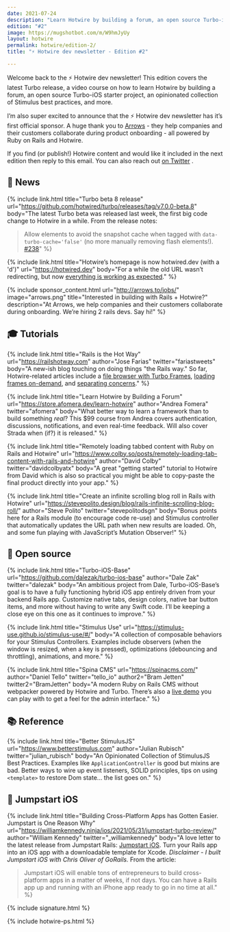 ```yaml
---
date: 2021-07-24
description: "Learn Hotwire by building a forum, an open source Turbo-iOS starter project, and an opinionated collection of Stimulus best practices."
edition: "#2"
image: https://mugshotbot.com/m/W9hmJyUy
layout: hotwire
permalink: hotwire/edition-2/
title: "⚡️ Hotwire dev newsletter - Edition #2"

---
```


Welcome back to the ⚡️ Hotwire dev newsletter! This edition covers the latest Turbo release, a video course on how to learn Hotwire by building a forum, an open source Turbo-iOS starter project, an opinionated collection of Stimulus best practices, and more.

I’m also super excited to announce that the ⚡️ Hotwire dev newsletter has it’s first official sponsor. A huge thank you to [Arrows](https://arrows.to) - they help companies and their customers collaborate during product onboarding - all powered by Ruby on Rails and Hotwire.

If you find (or publish!) Hotwire content and would like it included in the next edition then reply to this email. You can also reach out  [on Twitter](https://twitter.com/joemasilotti) .

## 📰 News

{% include link.html
  title="Turbo beta 8 release"
  url="https://github.com/hotwired/turbo/releases/tag/v7.0.0-beta.8"
  body="The latest Turbo beta was released last week, the first big code change to Hotwire in a while. From the release notes:

  > Allow elements to avoid the snapshot cache when tagged with `data-turbo-cache='false'` (no more manually removing flash elements!). [#238](https://github.com/hotwired/turbo/pull/238)"
%}

{% include link.html
  title="Hotwire’s homepage is now hotwired.dev (with a 'd')"
  url="https://hotwired.dev"
  body="For a while the old URL wasn’t redirecting, but now [everything is working as expected](https://twitter.com/dhh/status/1411720913641373704?s=20)."
%}

{% include sponsor_content.html
  url="http://arrows.to/jobs/"
  image="arrows.png"
  title="Interested in building with Rails + Hotwire?"
  description="At Arrows, we help companies and their customers collaborate during onboarding. We’re hiring 2 rails devs. Say hi!"
%}

## 🎓 Tutorials

{% include link.html
  title="Rails is the Hot Way"
  url="https://railshotway.com"
  author="Jose Farias"
  twitter="fariastweets"
  body="A new-ish blog touching on doing things \"the Rails way.\" So far, Hotwire-related articles include a [file browser with Turbo Frames](https://railshotway.com/posts/2021/04/17/turbo-file-browser.html), [loading frames on-demand](https://railshotway.com/posts/2021/05/29/uncovering-hotwire-patterns-part-1-loading-frames-on-demand.html), and [separating concerns](https://railshotway.com/posts/2021/05/29/uncovering-hotwire-patterns-part-2-separating-concerns.html)."
%}

{% include link.html
  title="Learn Hotwire by Building a Forum"
  url="https://store.afomera.dev/learn-hotwire"
  author="Andrea Fomera"
  twitter="afomera"
  body="What better way to learn a framework than to build something _real_? This $99 course from Andrea covers authentication, discussions, notifications, and even real-time feedback. Will also cover Strada when (if?) it is released."
%}

{% include link.html
  title="Remotely loading tabbed content with Ruby on Rails and Hotwire"
  url="https://www.colby.so/posts/remotely-loading-tab-content-with-rails-and-hotwire"
  author="David Colby"
  twitter="davidcolbyatx"
  body="A great \"getting started\" tutorial to Hotwire from David which is also so practical you might be able to copy-paste the final product directly into your app."
%}

{% include link.html
  title="Create an infinite scrolling blog roll in Rails with Hotwire"
  url="https://stevepolito.design/blog/rails-infinite-scrolling-blog-roll/"
  author="Steve Polito"
  twitter="stevepolitodsgn"
  body="Bonus points here for a Rails module (to encourage code re-use) and Stimulus controller that automatically updates the URL path when new results are loaded. Oh, and some fun playing with JavaScript’s Mutation Observer!"
%}

## 🐙 Open source

{% include link.html
  title="Turbo-iOS-Base"
  url="https://github.com/dalezak/turbo-ios-base"
  author="Dale Zak"
  twitter="dalezak"
  body="An ambitious project from Dale, Turbo-iOS-Base’s goal is to have a fully functioning hybrid iOS app entirely driven from your backend Rails app. Customize native tabs, design colors, native bar button items, and more without having to write any Swift code. I’ll be keeping a close eye on this one as it continues to improve."
%}

{% include link.html
  title="Stimulus Use"
  url="https://stimulus-use.github.io/stimulus-use/#/"
  body="A collection of composable behaviors for your Stimulus Controllers. Examples include observers (when the window is resized, when a key is pressed), optimizations (debouncing and throttling), animations, and more."
%}

{% include link.html
  title="Spina CMS"
  url="https://spinacms.com/"
  author="Daniel Tello"
  twitter="tello_io"
  author2="Bram Jetten"
  twitter2="BramJetten"
  body="A modern Ruby on Rails CMS without webpacker powered by Hotwire and Turbo. There’s also a [live demo](https://spinacms-demo.herokuapp.com/admin/pages) you can play with to get a feel for the admin interface."
%}

## 📚 Reference

{% include link.html
  title="Better StimulusJS"
  url="https://www.betterstimulus.com"
  author="Julian Rubisch"
  twitter="julian_rubisch"
  body="An Opinionated Collection of StimulusJS Best Practices. Examples like  `ApplicationController` is good but mixins are bad. Better ways to wire up event listeners, SOLID principles, tips on using  `<template>` to restore Dom state… the list goes on."
%}

## 🚀 Jumpstart iOS

{% include link.html
  title="Building Cross-Platform Apps has Gotten Easier. Jumpstart is One Reason Why"
  url="https://williamkennedy.ninja/ios/2021/05/31/jumpstart-turbo-review/"
  author="William Kennedy"
  twitter="_williamkennedy"
  body="A love letter to the latest release from Jumpstart Rails: [Jumpstart iOS](https://jumpstartrails.com/ios). Turn your Rails app into an iOS app with a downloadable template for Xcode. *Disclaimer - I built Jumpstart iOS with Chris Oliver of GoRails.* From the article:

  > Jumpstart iOS will enable tons of entrepreneurs to build cross-platform apps in a matter of weeks, if not days. You can have a Rails app up and running with an iPhone app ready to go in no time at all."
%}

{% include signature.html %}

{% include hotwire-ps.html %}
